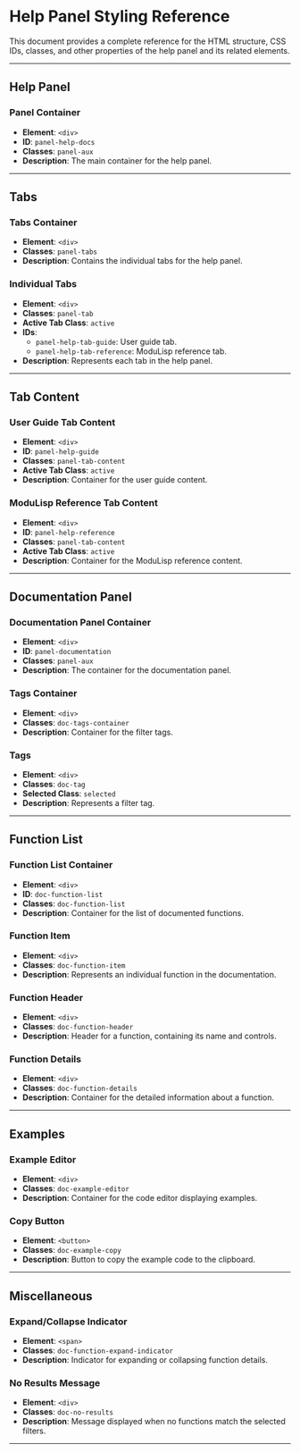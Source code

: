 # Help Panel Styling Reference

This document provides a complete reference for the HTML structure, CSS IDs, classes, and other properties of the help panel and its related elements.

---

## Help Panel

### Panel Container

- **Element**: `<div>`
- **ID**: `panel-help-docs`
- **Classes**: `panel-aux`
- **Description**: The main container for the help panel.

---

## Tabs

### Tabs Container

- **Element**: `<div>`
- **Classes**: `panel-tabs`
- **Description**: Contains the individual tabs for the help panel.

### Individual Tabs

- **Element**: `<div>`
- **Classes**: `panel-tab`
- **Active Tab Class**: `active`
- **IDs**:
  - `panel-help-tab-guide`: User guide tab.
  - `panel-help-tab-reference`: ModuLisp reference tab.
- **Description**: Represents each tab in the help panel.

---

## Tab Content

### User Guide Tab Content

- **Element**: `<div>`
- **ID**: `panel-help-guide`
- **Classes**: `panel-tab-content`
- **Active Tab Class**: `active`
- **Description**: Container for the user guide content.

### ModuLisp Reference Tab Content

- **Element**: `<div>`
- **ID**: `panel-help-reference`
- **Classes**: `panel-tab-content`
- **Active Tab Class**: `active`
- **Description**: Container for the ModuLisp reference content.

---

## Documentation Panel

### Documentation Panel Container

- **Element**: `<div>`
- **ID**: `panel-documentation`
- **Classes**: `panel-aux`
- **Description**: The container for the documentation panel.

### Tags Container

- **Element**: `<div>`
- **Classes**: `doc-tags-container`
- **Description**: Container for the filter tags.

### Tags

- **Element**: `<div>`
- **Classes**: `doc-tag`
- **Selected Class**: `selected`
- **Description**: Represents a filter tag.

---

## Function List

### Function List Container

- **Element**: `<div>`
- **ID**: `doc-function-list`
- **Classes**: `doc-function-list`
- **Description**: Container for the list of documented functions.

### Function Item

- **Element**: `<div>`
- **Classes**: `doc-function-item`
- **Description**: Represents an individual function in the documentation.

### Function Header

- **Element**: `<div>`
- **Classes**: `doc-function-header`
- **Description**: Header for a function, containing its name and controls.

### Function Details

- **Element**: `<div>`
- **Classes**: `doc-function-details`
- **Description**: Container for the detailed information about a function.

---

## Examples

### Example Editor

- **Element**: `<div>`
- **Classes**: `doc-example-editor`
- **Description**: Container for the code editor displaying examples.

### Copy Button

- **Element**: `<button>`
- **Classes**: `doc-example-copy`
- **Description**: Button to copy the example code to the clipboard.

---

## Miscellaneous

### Expand/Collapse Indicator

- **Element**: `<span>`
- **Classes**: `doc-function-expand-indicator`
- **Description**: Indicator for expanding or collapsing function details.

### No Results Message

- **Element**: `<div>`
- **Classes**: `doc-no-results`
- **Description**: Message displayed when no functions match the selected filters.

---
